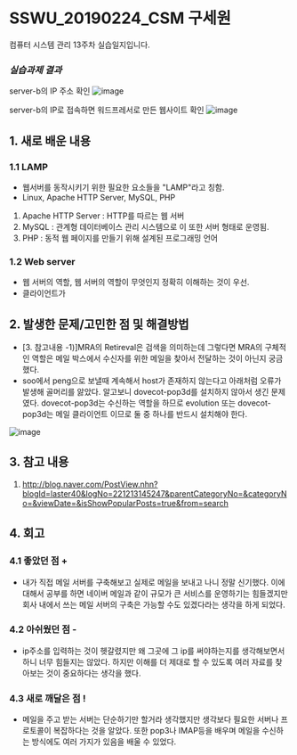 # SSWU_20190224_CSM 구세원 

컴퓨터 시스템 관리 13주차 실습일지입니다.

### *실습과제 결과*

server-b의 IP 주소 확인
![image](https://user-images.githubusercontent.com/65717358/120226750-c1ecf100-c282-11eb-887c-aff1bd53e850.png)


server-b의 IP로 접속하면 워드프레서로 만든 웹사이트 확인
![image](https://user-images.githubusercontent.com/65717358/120226774-cfa27680-c282-11eb-9622-a9314a9ead76.png)


 
## 1. 새로 배운 내용

### 1.1 LAMP 
- 웹서버를 동작시키기 위한 필요한 요소들을 "LAMP"라고 칭함. 
- Linux, Apache HTTP Server, MySQL, PHP
 1) Apache HTTP Server : HTTP를 따르는 웹 서버
 2) MySQL : 관계형 데이터베이스 관리 시스템으로 이 또한 서버 형태로 운영됨.
 3) PHP : 동적 웹 페이지를 만들기 위해 설계된 프로그래밍 언어 


### 1.2 Web server
- 웹 서버의 역할, 웹 서버의 역할이 무엇인지 정확히 이해하는 것이 우선. 
- 클라이언트가 


## 2. 발생한 문제/고민한 점 및 해결방법

- [3. 참고내용 -1)]MRA의 Retireval은 검색을 의미하는데 그렇다면 MRA의 구체적인 역할은 메일 박스에서 수신자를 위한 메일을 찾아서 전달하는 것이 아닌지 궁금했다. 
- soo에서 peng으로 보낼때 계속해서 host가 존재하지 않는다고 아래처럼 오류가 발생해 골머리를 앓았다. 알고보니 dovecot-pop3d를 설치하지 않아서 생긴 문제였다. dovecot-pop3d는 수신하는 역할을 하므로 evolution 또는 dovecot-pop3d는 메일 클라이언트 이므로 둘 중 하나를 반드시 설치해야 한다.

![image](https://user-images.githubusercontent.com/65717358/119384370-922c6f00-bcff-11eb-923d-ddfea0342775.png)

 

## 3. 참고 내용

1) http://blog.naver.com/PostView.nhn?blogId=laster40&logNo=221213145247&parentCategoryNo=&categoryNo=&viewDate=&isShowPopularPosts=true&from=search


## 4. 회고    
    
### 4.1 좋았던 점 +
	
- 내가 직접 메일 서버를 구축해보고 실제로 메일을 보내고 나니 정말 신기했다. 이에 대해서 공부를 하면 네이버 메일과 같이 규모가 큰 서비스를 운영하기는 힘들겠지만 회사 내에서 쓰는 메일 서버의 구축은 가능할 수도 있겠다라는 생각을 하게 되었다. 

### 4.2 아쉬웠던 점 -
	
- ip주소를 입력하는 것이 헷갈렸지만 왜 그곳에 그 ip를 써야하는지를 생각해보면서 하니 너무 힘들지는 않았다. 하지만 이해를 더 제대로 할 수 있도록 여러 자료를 찾아보는 것이 중요하다는 생각을 했다.  

### 4.3 새로 깨달은 점 !

- 메일을 주고 받는 서버는 단순하기만 할거라 생각했지만 생각보다 필요한 서버나 프로토콜이 복잡하다는 것을 알았다. 또한 pop3나 IMAP등을 배우며 메일을 수신하는 방식에도 여러 가지가 있음을 배울 수 있었다. 

